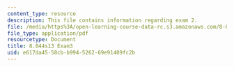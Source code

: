 ```yaml
---
content_type: resource
description: This file contains information regarding exam 2.
file: /media/https%3A/open-learning-course-data-rc.s3.amazonaws.com/8-044-statistical-physics-i-spring-2013/e617da4558cbb994526269e91409fc2b_MIT8_044S14_exam3_03.pdf
file_type: application/pdf
resourcetype: Document
title: 8.044s13 Exam3
uid: e617da45-58cb-b994-5262-69e91409fc2b
---
```

